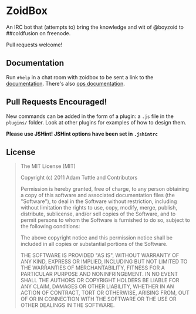 # ZoidBox

An IRC bot that (attempts to) bring the knowledge and wit of @boyzoid to ##coldfusion on freenode.

Pull requests welcome!

## Documentation

Run `#help` in a chat room with zoidbox to be sent a link to the [documentation](https://github.com/atuttle/zoidbox/blob/master/help.md). There's also [ops documentation](https://github.com/atuttle/zoidbox/blob/master/opshelp.md).

## Pull Requests Encouraged!

New commands can be added in the form of a plugin: a `.js` file in the `plugins/` folder. Look at other plugins for examples of how to design them.

**Please use JSHint! JSHint options have been set in `.jshintrc`**

## License

>The MIT License (MIT)
>
>Copyright (c) 2011 Adam Tuttle and Contributors
>
>Permission is hereby granted, free of charge, to any person obtaining a copy of this software and associated documentation files (the "Software"), to deal in the Software without restriction, including without limitation the rights to use, copy, modify, merge, publish, distribute, sublicense, and/or sell copies of the Software, and to permit persons to whom the Software is furnished to do so, subject to the following conditions:
>
>The above copyright notice and this permission notice shall be included in all copies or substantial portions of the Software.
>
>THE SOFTWARE IS PROVIDED "AS IS", WITHOUT WARRANTY OF ANY KIND, EXPRESS OR IMPLIED, INCLUDING BUT NOT LIMITED TO THE WARRANTIES OF MERCHANTABILITY, FITNESS FOR A PARTICULAR PURPOSE AND NONINFRINGEMENT. IN NO EVENT SHALL THE AUTHORS OR COPYRIGHT HOLDERS BE LIABLE FOR ANY CLAIM, DAMAGES OR OTHER LIABILITY, WHETHER IN AN ACTION OF CONTRACT, TORT OR OTHERWISE, ARISING FROM, OUT OF OR IN CONNECTION WITH THE SOFTWARE OR THE USE OR OTHER DEALINGS IN THE SOFTWARE.
